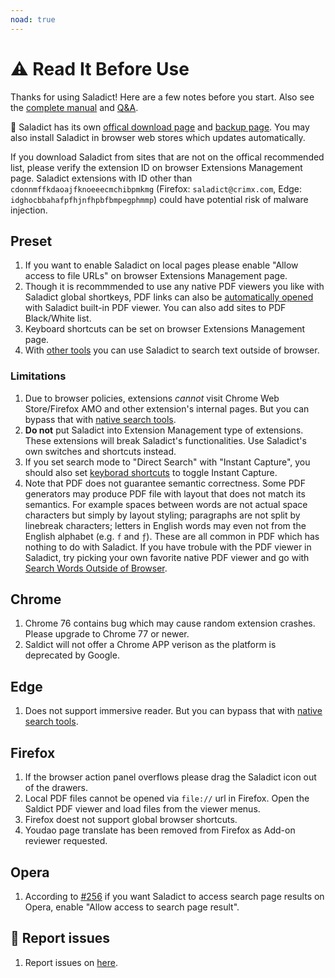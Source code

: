 ```yaml
---
noad: true
---
```


# :warning: Read It Before Use

Thanks for using Saladict! Here are a few notes before you start. Also see the [complete manual](./manual.md) and [Q&A](./q&a.md).

:rotating_light: Saladict has its own [offical download page](https://saladict.crimx.com/download.html) and [backup page](https://github.com/crimx/ext-saladict/releases). You may also install Saladict in browser web stores which updates automatically.

If you download Saladict from sites that are not on the offical recommended list, please verify the extension ID on browser Extensions Management page. Saladict extensions with ID other than `cdonnmffkdaoajfknoeeecmchibpmkmg` (Firefox: `saladict@crimx.com`, Edge: `idghocbbahafpfhjnfhpbfbmpegphmmp`) could have potential risk of malware injection.

## Preset

1. If you want to enable Saladict on local pages please enable "Allow access to file URLs" on browser Extensions Management page.
1. Though it is recommmended to use any native PDF viewers you like with Saladict global shortkeys, PDF links can also be [automatically opened](./manual.md#open-setting) with Saladict built-in PDF viewer. You can also add sites to PDF Black/White list.
1. Keyboard shortcuts can be set on browser Extensions Management page.
1. With [other tools](./native.md) you can use Saladict to search text outside of browser.

### Limitations

1. Due to browser policies, extensions *cannot* visit Chrome Web Store/Firefox AMO and other extension's internal pages. But you can bypass that with [native search tools](./native.md).
1. **Do not** put Saladict into Extension Management type of extensions. These extensions will break Saladict's functionalities. Use Saladict's own switches and shortcuts instead.
1. If you set search mode to "Direct Search" with "Instant Capture", you should also set [keyborad shortcuts](./manual.md#shortcuts) to toggle Instant Capture.
1. Note that PDF does not guarantee semantic correctness. Some PDF generators may produce PDF file with layout that does not match its semantics. For example spaces between words are not actual space characters but simply by layout styling; paragraphs are not split by linebreak characters; letters in English words may even not from the English alphabet (e.g. `f` and `ƒ`). These are all common in PDF which has nothing to do with Saladict. If you have trobule with the PDF viewer in Saladict, try picking your own favorite native PDF viewer and go with [Search Words Outside of Browser](./native.md).

## Chrome

1. Chrome 76 contains bug which may cause random extension crashes. Please upgrade to Chrome 77 or newer.
1. Saldict will not offer a Chrome APP verison as the platform is deprecated by Google.

## Edge

1. Does not support immersive reader. But you can bypass that with [native search tools](./native.md).

## Firefox

1. If the browser action panel overflows please drag the Saladict icon out of the drawers.
1. Local PDF files cannot be opened via `file://` url in Firefox. Open the Saldict PDF viewer and load files from the viewer menus.
1. Firefox doest not support global browser shortcuts.
1. Youdao page translate has been removed from Firefox as Add-on reviewer requested.

## Opera

1. According to [#256](https://github.com/crimx/ext-saladict/issues/256) if you want Saladict to access search page results on Opera, enable "Allow access to search page result".


## :memo: Report issues

1. Report issues on [here](https://github.com/crimx/crx-saladict/issues).

